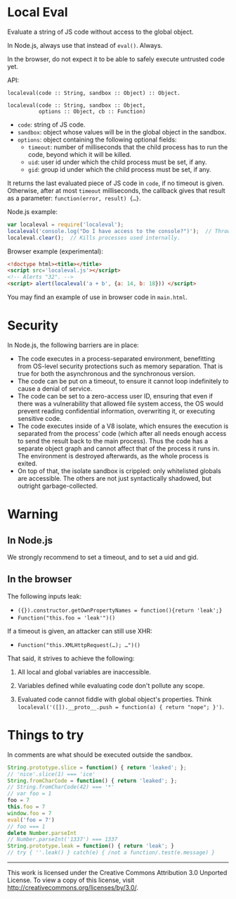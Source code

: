 # Local Eval

Evaluate a string of JS code without access to the global object.

In Node.js, always use that instead of `eval()`. Always.

In the browser, do not expect it to be able to safely execute untrusted code
yet.

API:

    localeval(code :: String, sandbox :: Object) :: Object.

    localeval(code :: String, sandbox :: Object,
              options :: Object, cb :: Function)

- `code`: string of JS code.
- `sandbox`: object whose values will be in the global object in the sandbox.
- `options`: object containing the following optional fields:
  - `timeout`: number of milliseconds that the child process has to run the
     code, beyond which it will be killed.
  - `uid`: user id under which the child process must be set, if any.
  - `gid`: group id under which the child process must be set, if any.

It returns the last evaluated piece of JS code in `code`, if no timeout is
given. Otherwise, after at most `timeout` milliseconds, the callback gives that
result as a parameter: `function(error, result) {…}`.

Node.js example:

```javascript
var localeval = require('localeval');
localeval('console.log("Do I have access to the console?")');  // Throws.
localeval.clear();  // Kills processes used internally.
```

Browser example (experimental):

```html
<!doctype html><title></title>
<script src='localeval.js'></script>
<!-- Alerts "32". -->
<script> alert(localeval('a + b', {a: 14, b: 18})) </script>
```

You may find an example of use in browser code in `main.html`.

# Security

In Node.js, the following barriers are in place:

- The code executes in a process-separated environment, benefitting from
  OS-level security protections such as memory separation. That is true for both
  the asynchronous and the synchronous version.
- The code can be put on a timeout, to ensure it cannot loop indefinitely to
  cause a denial of service.
- The code can be set to a zero-access user ID, ensuring that even if there was
  a vulnerability that allowed file system access, the OS would prevent reading
  confidential information, overwriting it, or executing sensitive code.
- The code executes inside of a V8 isolate, which ensures the execution is
  separated from the process' code (which after all needs enough access to send
  the result back to the main process). Thus the code has a separate object
  graph and cannot affect that of the process it runs in.
  The environment is destroyed afterwards, as the whole process is exited.
- On top of that, the isolate sandbox is crippled: only whitelisted globals are
  accessible. The others are not just syntactically shadowed, but outright
  garbage-collected.

# Warning

## In Node.js

We strongly recommend to set a timeout, and to set a uid and gid.

## In the browser

The following inputs leak:

- `({}).constructor.getOwnPropertyNames = function(){return 'leak';}`
- `Function("this.foo = 'leak'")()`

If a timeout is given, an attacker can still use XHR:

- `Function("this.XMLHttpRequest(…); …")()`

That said, it strives to achieve the following:

1. All local and global variables are inaccessible.

2. Variables defined while evaluating code don't pollute any scope.

3. Evaluated code cannot fiddle with global object's properties.
   Think
   `localeval('([]).__proto__.push = function(a) { return "nope"; }')`.

# Things to try

In comments are what should be executed outside the sandbox.

```js
String.prototype.slice = function() { return 'leaked'; };
// 'nice'.slice(1) === 'ice'
String.fromCharCode = function() { return 'leaked'; };
// String.fromCharCode(42) === '*'
// var foo = 1
foo = 7
this.foo = 7
window.foo = 7
eval('foo = 7')
// foo === 1
delete Number.parseInt
// Number.parseInt('1337') === 1337
String.prototype.leak = function() { return 'leak'; }
// try { ''.leak() } catch(e) { /not a function/.test(e.message) }
```

---

This work is licensed under the Creative Commons Attribution 3.0 Unported
License. To view a copy of this license, visit
<http://creativecommons.org/licenses/by/3.0/>.
